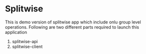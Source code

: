# Splitwise

This is demo version of splitwise app which include onlu group level operations. Following are two different parts required to launch this application

1. splitwise-api
2. splitwise-client
